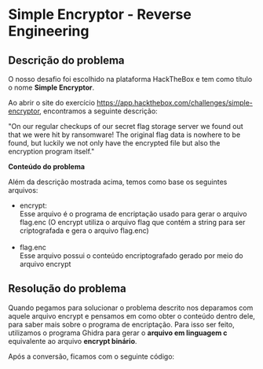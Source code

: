 # Simple Encryptor - Reverse Engineering

## Descrição do problema

O nosso desafio foi escolhido na plataforma HackTheBox e tem como título o nome **Simple Encryptor**.

Ao abrir o site do exercício https://app.hackthebox.com/challenges/simple-encryptor, encontramos a seguinte descrição:

"On our regular checkups of our secret flag storage server we found out that we were hit by ransomware! The original flag data is nowhere to be found, but luckily we not only have the encrypted file but also the encryption program itself."

**Conteúdo do problema**

Além da descrição mostrada acima, temos como base os seguintes arquivos:

- encrypt: <br>
        Esse arquivo é o programa de encriptação usado para gerar o arquivo flag.enc (O encrypt utiliza o arquivo flag que contém a string para ser criptografada e gera o arquivo flag.enc)
    <br><br>
- flag.enc
    <br> Esse arquivo possui o conteúdo encriptografado gerado por meio do arquivo encrypt


## Resolução do problema

Quando pegamos para solucionar o problema descrito nos deparamos com aquele arquivo encrypt e pensamos em como obter o conteúdo dentro dele, para saber mais sobre o programa de encriptação. Para isso ser feito, utilizamos o programa Ghidra para gerar o **arquivo em linguagem c** equivalente ao arquivo **encrypt binário**.

Após a conversão, ficamos com o seguinte código:

```c


```





